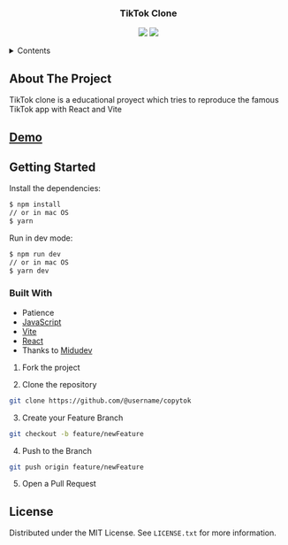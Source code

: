 <div align="center">

  ### TikTok Clone

</div>

<div align="center">

![](https://img.shields.io/badge/Contributions-Welcome-brightgreen.svg)
![](https://img.shields.io/badge/Maintained%3F-No-brightgreen.svg)

</div>

<!-- TABLE OF CONTENTS -->

<details>
  <summary>Contents</summary>
  <ol>
    <li>
      <a href="#about-the-project">About The Project</a>
      <a href="#getting-started">Getting Started</a>
      <ul>
        <li><a href="#built-with">Built With</a></li>
      </ul>
    </li>
    <li><a href="#license">License</a></li>
  </ol>
</details>

## About The Project

TikTok clone is a educational proyect which tries to reproduce the famous TikTok app with React and Vite

## [Demo](https://tiktok-clone-6c31c.web.app/)

## Getting Started

Install the dependencies:

```sh
$ npm install
// or in mac OS
$ yarn
```

Run in dev mode:

```sh
$ npm run dev
// or in mac OS
$ yarn dev 
```

### Built With
- Patience
- [JavaScript](https://www.w3schools.com/js/)
- [Vite](https://vitejs.dev)
- [React](https://reactjs.org/)
- Thanks to [Midudev](https://midu.dev/)


1. Fork the project

2. Clone the repository

```bash
git clone https://github.com/@username/copytok
```

3. Create your Feature Branch

```bash
git checkout -b feature/newFeature
```

4. Push to the Branch

```bash
git push origin feature/newFeature
```

5. Open a Pull Request

## License

Distributed under the MIT License. See `LICENSE.txt` for more information.
